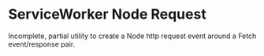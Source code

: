 # ServiceWorker Node Request

Incomplete, partial utility to create a Node http request event around a Fetch event/response pair.
